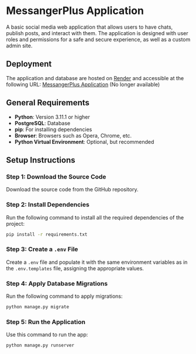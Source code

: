 # MessangerPlus Application

A basic social media web application that allows users to have chats, publish posts, and interact with them. The application is designed with user roles and permissions for a safe and secure experience, as well as a custom admin site.

## Deployment
The application and database are hosted on [Render](https://render.com) and accessible at the following URL:
[MessangerPlus Application](https://messangerplus-application.onrender.com) (No longer available)

## General Requirements

- **Python**: Version 3.11.1 or higher
- **PostgreSQL**: Database
- **pip**: For installing dependencies
- **Browser**: Browsers such as Opera, Chrome, etc.
- **Python Virtual Environment**: Optional, but recommended

## Setup Instructions

### Step 1: Download the Source Code
Download the source code from the GitHub repository.

### Step 2: Install Dependencies
Run the following command to install all the required dependencies of the project:

```sh
pip install -r requirements.txt
```

### Step 3: Create a `.env` File
Create a `.env` file and populate it with the same environment variables as in the `.env.templates` file, assigning the appropriate values.

### Step 4: Apply Database Migrations
Run the following command to apply migrations:

```sh
python manage.py migrate
```

### Step 5: Run the Application
Use this command to run the app:

```sh
python manage.py runserver

